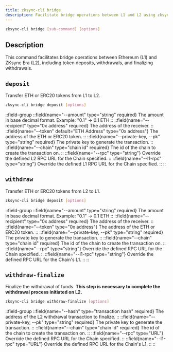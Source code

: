 ```yaml
---
title: zksync-cli bridge
description: Facilitate bridge operations between L1 and L2 using zksync-cli.
---
```



```sh
zksync-cli bridge [sub-command] [options]
```

## Description

This command facilitates bridge operations between Ethereum (L1) and ZKsync Era (L2), including token deposits, withdrawals,
and finalizing withdrawals.

## `deposit`

Transfer ETH or ERC20 tokens from L1 to L2.

```sh
zksync-cli bridge deposit [options]
```

::field-group
  ::field{name="--amount" type="string" required}
  The amount in base decimal format. Example: "0.1" -> 0.1 ETH
  ::
  ::field{name="--recipient" type="0x address" required}
  The address of the receiver.
  ::
  ::field{name="--token" default="ETH Address" type="0x address"}
  The address of the ETH or ERC20 token.
  ::
  ::field{name="--private-key, --pk" type="string" required}
  The private key to generate the transaction.
  ::
  ::field{name="--chain" type="chain id" required}
  The id of the chain to create the transaction on.
  ::
  ::field{name="--rpc" type="string"}
  Override the defined L2 RPC URL for the Chain specified.
  ::
  ::field{name="--l1-rpc" type="string"}
  Override the defined L1 RPC URL for the Chain specified.
  ::
::

## `withdraw`

Transfer ETH or ERC20 tokens from L2 to L1.

```sh
zksync-cli bridge deposit [options]
```

::field-group
  ::field{name="--amount" type="string" required}
  The amount in base decimal format. Example: "0.1" -> 0.1 ETH
  ::
  ::field{name="--recipient" type="0x address" required}
  The address of the receiver.
  ::
  ::field{name="--token" type="0x address"}
  The address of the ETH or ERC20 token.
  ::
  ::field{name="--private-key, --pk" type="string" required}
  The private key to generate the transaction.
  ::
  ::field{name="--chain" type="chain id" required}
  The id of the chain to create the transaction on.
  ::
  ::field{name="--rpc" type="string"}
  Override the defined RPC URL for the Chain specified.
  ::
  ::field{name="--l1-rpc" type="string"}
  Override the defined RPC URL for the Chain's L1.
  ::
::

## `withdraw-finalize`

Finalize the withdrawal of funds. **This step is necessary to complete the withdrawal process initiated on L2.**

```sh
zksync-cli bridge withdraw-finalize [options]
```

::field-group
  ::field{name="--hash" type="transaction hash" required}
  The address of the L2 withdrawal transaction to finalize.
  ::
  ::field{name="--private-key, --pk" type="string" required}
  The private key to generate the transaction.
  ::
  ::field{name="--chain" type="chain id" required}
  The id of the chain to create the transaction on.
  ::
  ::field{name="--rpc" type="URL"}
  Override the defined RPC URL for the Chain specified.
  ::
  ::field{name="--l1-rpc" type="URL"}
  Override the defined RPC URL for the Chain's L1.
  ::
::

